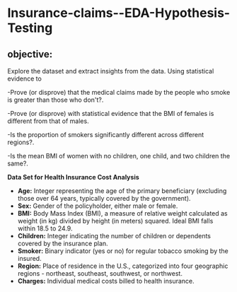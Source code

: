 # Insurance-claims--EDA-Hypothesis-Testing

## objective:
Explore the dataset and extract insights from the data. Using statistical evidence to

-Prove (or disprove) that the medical claims made by the people who smoke is greater than those who don't?.

-Prove (or disprove) with statistical evidence that the BMI of females is different from that of males.

-Is the proportion of smokers significantly different across different regions?.

-Is the mean BMI of women with no children, one child, and two children the same?.


**Data Set for Health Insurance Cost Analysis**

- **Age:** Integer representing the age of the primary beneficiary (excluding those over 64 years, typically covered by the government).
- **Sex:** Gender of the policyholder, either male or female.
- **BMI:** Body Mass Index (BMI), a measure of relative weight calculated as weight (in kg) divided by height (in meters) squared. Ideal BMI falls within 18.5 to 24.9.
- **Children:** Integer indicating the number of children or dependents covered by the insurance plan.
- **Smoker:** Binary indicator (yes or no) for regular tobacco smoking by the insured.
- **Region:** Place of residence in the U.S., categorized into four geographic regions - northeast, southeast, southwest, or northwest.
- **Charges:** Individual medical costs billed to health insurance.

